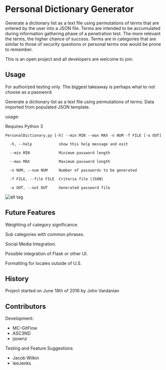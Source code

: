 # Personal Dictionary Generator

Generate a dictionary list as a text file using permutations of terms that are entered by the user into a JSON file. Terms are intended to be accumulated during information gathering phase of a penetration test. The more relevant the terms, the higher chance of success. Terms are in categories that are similar to those of security questions or personal terms one would be prone to remember.

This is an open project and all developers are welcome to join.

## Usage

For authorized testing only. The biggest takeaway is perhaps what to not choose as a password.

Generate a dictionary list as a text file using permutations of terms. Data
imported from populated JSON template.

usage:

Requires Python 3

```
PersonalDictionary.py [-h] --min MIN --max MAX -n NUM -f FILE [-o OUT]

  -h, --help            show this help message and exit
  
  --min MIN             Minimum password length
  
  --max MAX             Maximum password length
  
  -n NUM, --num NUM     Number of passwords to be generated
  
  -f FILE, --file FILE  Criteria file (JSON)
  
  -o OUT, --out OUT     Generated password file
```

![alt tag](https://raw.githubusercontent.com/MC-GitFlow/personal-dictionary/master/example/Components.png)

## Future Features

Weighting of category significance.

Sub categories with common phrases.

Social Media Integration.

Possible integration of Flask or other UI.

Formatting for locales outside of U.S.

## History

Project started on June 18th of 2016 by John Vardanian

## Contributors

Development:
- MC-GitFlow
- ASC3ND
- jsownz

Testing and Feature Suggestions
- Jacob Wilkin
- leeJenks
